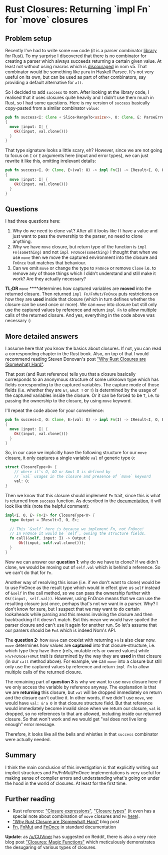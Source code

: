 # Rust Closures: Returning \`impl Fn\` for \`move\` closures

## Problem setup

Recently I've had to write some `nom` code \(it is a parser combinator [library](https://docs.rs/nom/5.1.1/nom/) for Rust\). To my surprise I discovered that there is no combinator for creating a parser which always succeeds returning a certain given value. At least not without using macros which is [discouraged](https://github.com/Geal/nom/blob/master/doc/upgrading_to_nom_5.md#from-macros-to-functions) in nom v5. That combinator would be something like `pure` in Haskell Parsec. It's not very useful on its own, but can be used as part of other combinators, say providing a default alternative for `alt`.

So I decided to add `success` to nom. After looking at the library code, I realised that it uses closures quite heavily and I didn't use them much in Rust, so I had some questions. Here is my version of `success` basically copy-pasted from a similar combinator `value`:

```rust
pub fn success<I: Clone + Slice<RangeTo<usize>>, O: Clone, E: ParseError<I>>(val: O) -> impl Fn(I) -> IResult<I, O, E>
{
  move |input: I| {
    Ok((input, val.clone()))
  }
}
```

That type signature looks a little scary, eh? However, since we are not going to focus on `I` or `E` arguments here \(input and error types\), we can just rewrite it like this, omitting irrelevant details:

```rust
pub fn success<I, O: Clone, E>(val: O) -> impl Fn(I) -> IResult<I, O, E>
{
  move |input: I| {
    Ok((input, val.clone()))
  }
}
```

## Questions

I had three questions here:

1. Why do we need to clone `val`? After all it looks like l I have a value and just want to pass the ownership to the parser, no need to clone anything.
2. Why we have `move` closure, but return type of the function is `impl Fn(something)` and not `impl FnOnce(something)` I thought that when we use `move` then we move the captured environment into the closure and `FnOnce` trait matches that behaviour.
3. Can we omit `move` or change the type to `FnOnce` or remove `Clone` i.e. to remove any of those things which I didn't understand and still make it work? Are they actually necessary?

**TL;DR** `move` ****determines how captured variables are **moved** into the returned closure. Then returned `impl Fn/FnMut/FnOnce` puts restrictions on how they are **used** inside that closure \(which in turn defines whether the closure can be used once or more\). We can `move` into closure but still only use the captured values by reference and return `impl Fn` to allow multiple calls of the returned closure. And yes, everything in the code above was necessary :\)

## More detailed answers

I assume here that you know the basics about closures. If not, you can read a corresponding chapter in the Rust book. Also, on top of that I would recommend reading Steven Donovan's post ["Why Rust Closures are \(Somewhat\) Hard"](https://stevedonovan.github.io/rustifications/2018/08/18/rust-closures-are-hard.html). 

That post \(and Rust reference\) tells you that a closure basically corresponds to an anonymous structure of some unknown type which has fields corresponding to the captured variables. The capture mode of those fields \(i.e. whether they are `&T`, `&mut T` or `T`\) is determined by the usage of the captured variables inside the closure. Or it can be forced to be `T`, i.e. to passing the ownership to the closure, by using `move` keyword.

I'll repeat the code above for your convenience:

```rust
pub fn success<I, O: Clone, E>(val: O) -> impl Fn(I) -> IResult<I, O, E>
{
  move |input: I| {
    Ok((input, val.clone()))
  }
}
```

So, in our case we implicitly have the following structure for our `move` closure, it only captures a single variable `val` of generic type `O`:

```rust
struct ClosureType<O> {
    // where it's O, &O or &mut O is defined by 
    // `val` usages in the closure and presence of `move` keyword 
    val: O; 
}
```

Then we know that this closure should implement `Fn` trait, since this is what is returned from `success` function. As described in the [documentation](https://doc.rust-lang.org/std/ops/trait.Fn.html), it will look like this \(note the helpful comment\):

```rust
impl<I, O, E> Fn<I> for ClosureType<O> {
  type Output = IResult<I, O, E>;

  // This `&self` here is because we implement Fn, not FnOnce!
  // In FnOnce it would be `self`, owning the structure fields.
  fn call(&self, input: I) -> Output {    
      Ok((input, self.val.clone()));
  }
}
```

Now we can answer our **question 1**: why do we have to clone? If we didn't clone, we would be moving out of `self.val` which is behind a reference. So we can't do that for `Fn`. 

Another way of resolving this issue \(i.e. if we don't want to clone\) would be to use FnOnce as the result type which would in effect give us `self` instead of `&self` in the call method, so we can pass the ownership further with `Ok((input, self.val))`. However, using FnOnce means that we can use the resulting closure just once, perhaps that's not we want in a parser. Why? I don't know for sure, but I suspect that we may want to do certain lookaheads while parsing and this means invoking the closure and then backtracking if it doesn't match. But this mean we would have spoiled the parser closure and can't use it again for another run. So let's assume that our parsers should be `Fn`s which is indeed Nom's API.

The **question 2:** how `move` can coexist with returning `Fn` is also clear now. `move` determines how values are **captured** into that closure-structure, i.e. which type they have there \(refs, mutable refs or owned values\) while `Fn/FnOnce/FnMut` trait is determined by the way they are **used** in that closure \(in our `call` method above\). For example, we can `move` into a closure but still only use the captured values by reference and return `impl Fn` to allow multiple calls of the returned closure.

The remaining part of **question 3** is why we want to use `move` closure here if we only access the variable by reference anyway. The explanation is that we are **returning** this closure, but `val` will be dropped immediately on return and the closure can't outlive it. In other words, if we didn't use `move`, we would have `val: &'a O` in that closure structure field. But that reference would immediately become invalid since when we return our closure, `val` is dropped, so no references to that are allowed, including inside our returned closure. So that won't work and we would get "val does not live long enough" error message.

Therefore, it looks like all the bells and whistles in that `success` combinator were actually needed.

## Summary

I think the main conclusion of this investigation is that explicitly writing out implicit structures and Fn/FnMut/FnOnce implementations is very useful for making sense of compiler errors and understanding what's going on under the hood in the world of closures. At least for the first time.

## Further reading

* Rust reference: ["Closure expressions"](https://doc.rust-lang.org/stable/reference/expressions/closure-expr.html), ["Closure types"](https://doc.rust-lang.org/stable/reference/types/closure.html) \(it even has a special note about combination of `move` closures and `Fn` [here](https://doc.rust-lang.org/stable/reference/types/closure.html#call-traits-and-coercions)\).
* ["Why Rust Closure are \(Somewhat\) Hard"](https://stevedonovan.github.io/rustifications/2018/08/18/rust-closures-are-hard.html) blog post
* [Fn](https://doc.rust-lang.org/std/ops/trait.Fn.html), [FnMut](https://doc.rust-lang.org/std/ops/trait.FnMut.html) and [FnOnce](https://doc.rust-lang.org/std/ops/trait.FnOnce.html) in standard documentation

**Update**: as [/u/CUViper](https://www.reddit.com/user/CUViper/) has suggested on Reddit, there is also a very nice blog post ["Closures: Magic Functions"](https://krishnasannasi.github.io/rust/syntactic/sugar/2019/01/17/Closures-Magic-Functions.html) which meticulously demonstrates the desugaring of various types of closures.

